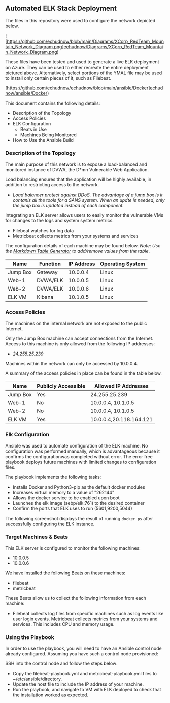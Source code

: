 ## Automated ELK Stack Deployment

The files in this repository were used to configure the network depicted below.

![https://github.com/echudnow/blob/main/Diagrams/XCorp_RedTeam_Mountain_Network_Diagram.png]echudnow/Diagrams/XCorp_RedTeam_Mountain_Network_Diagram.png)

These files have been tested and used to generate a live ELK deployment on Azure. They can be used to either recreate the entire deployment pictured above. Alternatively, select portions of the YMAL file may be used to install only certain pieces of it, such as Filebeat.

[https://github.com/echudnow/echudnow/blob/main/ansible/Docker]echudnow/ansible/Docker)

This document contains the following details:
- Description of the Topology
- Access Policies
- ELK Configuration
  - Beats in Use
  - Machines Being Monitored
- How to Use the Ansible Build


### Description of the Topology

The main purpose of this network is to expose a load-balanced and monitored instance of DVWA, the D*mn Vulnerable Web Application.

Load balancing ensures that the application will be highly available, in addition to restricting access to the network.
- _Load balancer protect against DDoS.  The advantage of a jump box is it contanis all the tools for a SANS system.  When an updte is needed, only the jump box is updated instead of each component._

Integrating an ELK server allows users to easily monitor the vulnerable VMs for changes to the logs and system system metrics.
- Filebeat watches for log data
- Metricbeat collects metrics from your systems and services

The configuration details of each machine may be found below.
_Note: Use the [Markdown Table Generator]() to add/remove values from the table_.

| Name     | Function | IP Address | Operating System |
|----------|----------|------------|------------------|
| Jump Box | Gateway  | 10.0.0.4   | Linux            |
| Web-1    | DVWA/ELK | 10.0.0.5   | Linux            |
| Web-2    | DVWA/ELK | 10.0.0.6   | Linux            |
| ELK VM   | Kibana   | 10.1.0.5   | Linux            |
### Access Policies

The machines on the internal network are not exposed to the public Internet. 

Only the Jump Box machine can accept connections from the Internet. Access to this machine is only allowed from the following IP addresses: 
- _24.255.25.239_

Machines within the network can only be accessed by 10.0.0.4.

A summary of the access policies in place can be found in the table below.

| Name     | Publicly Accessible | Allowed IP Addresses    |
|----------|---------------------|----------------------   |
| Jump Box | Yes                 | 24.255.25.239           |
| Web-1    | No                  | 10.0.0.4, 10.1.0.5      |
| Web-2    | No                  | 10.0.0.4, 10.1.0.5      |
| ELK VM   | Yes                 | 10.0.0.4,20.118.164.121 |

### Elk Configuration

Ansible was used to automate configuration of the ELK machine. No configuration was performed manually, which is advantageous because it confirms the configurationwas completed without error.  The error free playbook deploys future machines with limited changes to configuration files.

The playbook implements the following tasks:

- Installs Docker and Python3-pip as the default docker modules
- Increases virtual memory to a value of "262144"
- Allows the docker service to be enabled upon boot
- Launches the elk image (sebp/elk:761) to the desired container
- Confirm the ports that ELK uses to run (5601,9200,5044)

The following screenshot displays the result of running `docker ps` after successfully configuring the ELK instance.


### Target Machines & Beats
This ELK server is configured to monitor the following machines:
- 10.0.0.5
- 10.0.0.6

We have installed the following Beats on these machines:
- filebeat
- metricbeat

These Beats allow us to collect the following information from each machine:
- Filebeat collects log files from specific machines such as log events like user login events.  Metricbeat collects metrics from your systems and services. This includes CPU and memory usage.

### Using the Playbook
In order to use the playbook, you will need to have an Ansible control node already configured. Assuming you have such a control node provisioned: 

SSH into the control node and follow the steps below:
- Copy the filebeat-playbook.yml and metricbeat-playbook.yml files to ~/etc/ansible/directory.
- Update the host file to include the IP address of your machine.
- Run the playbook, and navigate to VM with ELK deployed to check that the installation worked as expected. 